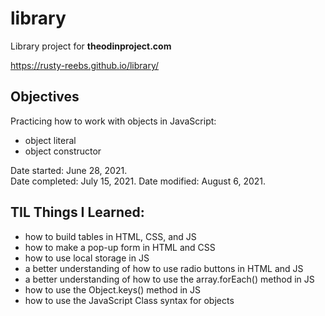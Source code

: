 # library
Library project for **theodinproject.com**

https://rusty-reebs.github.io/library/

## Objectives

Practicing how to work with objects in JavaScript:
- object literal
- object constructor

Date started: June 28, 2021.  
Date completed: July 15, 2021.
Date modified: August 6, 2021.

## TIL Things I Learned:
- how to build tables in HTML, CSS, and JS
- how to make a pop-up form in HTML and CSS
- how to use local storage in JS
- a better understanding of how to use radio buttons in HTML and JS
- a better understanding of how to use the array.forEach() method in JS
- how to use the Object.keys() method in JS
- how to use the JavaScript Class syntax for objects
